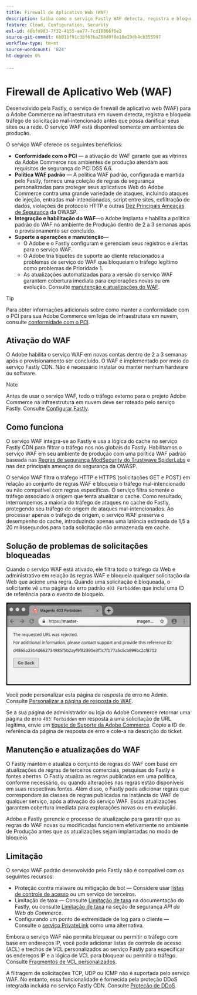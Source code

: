 ```yaml
---
title: Firewall de Aplicativo Web (WAF)
description: Saiba como o serviço Fastly WAF detecta, registra e bloqueia tráfego de solicitação mal-intencionado antes que ele possa danificar a rede ou os sites do Adobe Commerce.
feature: Cloud, Configuration, Security
exl-id: 40bfe983-7f32-4155-ae77-7cd18866f6e2
source-git-commit: 6b01bf91c3bf63ba268d0f8e10e19db4cb355997
workflow-type: tm+mt
source-wordcount: '824'
ht-degree: 0%

---
```


# Firewall de Aplicativo Web (WAF)

Desenvolvido pela Fastly, o serviço de firewall de aplicativo web (WAF) para o Adobe Commerce na infraestrutura em nuvem detecta, registra e bloqueia tráfego de solicitação mal-intencionado antes que possa danificar seus sites ou a rede. O serviço WAF está disponível somente em ambientes de produção.

O serviço WAF oferece os seguintes benefícios:

- **Conformidade com o PCI** — a ativação do WAF garante que as vitrines da Adobe Commerce nos ambientes de produção atendam aos requisitos de segurança do PCI DSS 6.6.
- **Política WAF padrão** — A política WAF padrão, configurada e mantida pelo Fastly, fornece uma coleção de regras de segurança personalizadas para proteger seus aplicativos Web do Adobe Commerce contra uma grande variedade de ataques, incluindo ataques de injeção, entradas mal-intencionadas, script entre sites, exfiltração de dados, violações de protocolo HTTP e outras [Dez Principais Ameaças de Segurança](https://owasp.org/www-project-top-ten/) da OWASP.
- **Integração e habilitação do WAF**—o Adobe implanta e habilita a política padrão do WAF no ambiente de Produção dentro de 2 a 3 semanas após o provisionamento ser concluído.
- **Suporte a operações e manutenção**—
   - O Adobe e o Fastly configuram e gerenciam seus registros e alertas para o serviço WAF.
   - O Adobe tria tíquetes de suporte ao cliente relacionados a problemas de serviço do WAF que bloqueiam o tráfego legítimo como problemas de Prioridade 1.
   - As atualizações automatizadas para a versão do serviço WAF garantem cobertura imediata para explorações novas ou em evolução. Consulte [manutenção e atualizações do WAF](#waf-maintenance-and-updates).

>[!TIP]
>
>Para obter informações adicionais sobre como manter a conformidade com o PCI para sua Adobe Commerce em lojas de infraestrutura em nuvem, consulte [conformidade com o PCI](https://business.adobe.com/products/magento/pci-compliance.html).

## Ativação do WAF

O Adobe habilita o serviço WAF em novas contas dentro de 2 a 3 semanas após o provisionamento ser concluído. O WAF é implementado por meio do serviço Fastly CDN. Não é necessário instalar ou manter nenhum hardware ou software.

>[!NOTE]
>
>Antes de usar o serviço WAF, todo o tráfego externo para o projeto Adobe Commerce na infraestrutura em nuvem deve ser roteado pelo serviço Fastly. Consulte [Configurar Fastly](fastly-configuration.md).

## Como funciona

O serviço WAF integra-se ao Fastly e usa a lógica do cache no serviço Fastly CDN para filtrar o tráfego nos nós globais do Fastly. Habilitamos o serviço WAF em seu ambiente de produção com uma política WAF padrão baseada nas [Regras de segurança ModSecurity do Trustwave SpiderLabs](https://github.com/owasp-modsecurity/ModSecurity) e nas dez principais ameaças de segurança da OWASP.

O serviço WAF filtra o tráfego HTTP e HTTPS (solicitações GET e POST) em relação ao conjunto de regras WAF e bloqueia o tráfego mal-intencionado ou não compatível com regras específicas. O serviço filtra somente o tráfego associado à origem que tenta atualizar o cache. Como resultado, interrompemos a maioria do tráfego de ataques no cache do Fastly, protegendo seu tráfego de origem de ataques mal-intencionados. Ao processar apenas o tráfego de origem, o serviço WAF preserva o desempenho do cache, introduzindo apenas uma latência estimada de 1,5 a 20 milissegundos para cada solicitação não armazenada em cache.

## Solução de problemas de solicitações bloqueadas

Quando o serviço WAF está ativado, ele filtra todo o tráfego da Web e administrativo em relação às regras WAF e bloqueia qualquer solicitação da Web que acione uma regra. Quando uma solicitação é bloqueada, o solicitante vê uma página de erro padrão `403 Forbidden` que inclui uma ID de referência para o evento de bloqueio.

![Página de erro do WAF](../../assets/cdn/fastly-waf-403-error.png)

Você pode personalizar esta página de resposta de erro no Admin. Consulte [Personalizar a página de resposta do WAF](fastly-custom-response.md#customize-the-waf-error-page).

Se a sua página de administrador ou loja do Adobe Commerce retornar uma página de erro `403 Forbidden` em resposta a uma solicitação de URL legítima, envie um [tíquete de Suporte da Adobe Commerce](https://experienceleague.adobe.com/docs/commerce-knowledge-base/kb/help-center-guide/magento-help-center-user-guide.html#submit-ticket). Copie a ID de referência da página de resposta de erro e cole-a na descrição do ticket.

## Manutenção e atualizações do WAF

O Fastly mantém e atualiza o conjunto de regras do WAF com base em atualizações de regras de terceiros comerciais, pesquisas do Fastly e fontes abertas. O Fastly atualiza as regras publicadas em uma política, conforme necessário, ou quando alterações nas regras estão disponíveis em suas respectivas fontes. Além disso, o Fastly pode adicionar regras que correspondam às classes de regras publicadas na instância do WAF de qualquer serviço, após a ativação do serviço WAF. Essas atualizações garantem cobertura imediata para explorações novas ou em evolução.

Adobe e Fastly gerencie o processo de atualização para garantir que as regras do WAF novas ou modificadas funcionem efetivamente no ambiente de Produção antes que as atualizações sejam implantadas no modo de bloqueio.

## Limitação

O serviço WAF padrão desenvolvido pelo Fastly não é compatível com os seguintes recursos:

- Proteção contra malware ou mitigação de bot — Considere usar [listas de controle de acesso](./fastly-vcl-allowlist.md) ou um serviço de terceiros.
- Limitação de taxa — Consulte [Limitação de taxa](https://github.com/fastly/fastly-magento2/blob/master/Documentation/Guides/RATE-LIMITING.md) na documentação do Fastly, ou consulte [Limitação de taxa](https://developer.adobe.com/commerce/webapi/get-started/rate-limiting/) na seção de segurança _API da Web do Commerce_.
- Configurando um ponto de extremidade de log para o cliente — Consulte o [serviço PrivateLink](../development/privatelink-service.md) como uma alternativa.

Embora o serviço WAF não permita bloquear ou permitir o tráfego com base em endereços IP, você pode adicionar listas de controle de acesso (ACL) e trechos de VCL personalizados ao serviço Fastly para especificar os endereços IP e a lógica de VCL para bloquear ou permitir o tráfego. Consulte [Fragmentos de VCL personalizados](fastly-vcl-custom-snippets.md).

A filtragem de solicitações TCP, UDP ou ICMP não é suportada pelo serviço WAF. No entanto, essa funcionalidade é fornecida pela proteção DDoS integrada incluída no serviço Fastly CDN. Consulte [Proteção de DDoS](fastly.md#ddos-protection).

